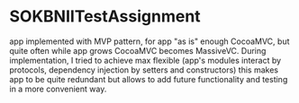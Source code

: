 # SOKBNIITestAssignment
app implemented with MVP pattern, for app "as is" enough CocoaMVC, but quite often while app grows CocoaMVC becomes MassiveVC. During implementation, I tried to achieve max flexible (app's modules interact by protocols, dependency injection by setters and constructors) this makes app to be quite redundant but allows to add future functionality and testing in a more convenient way.
